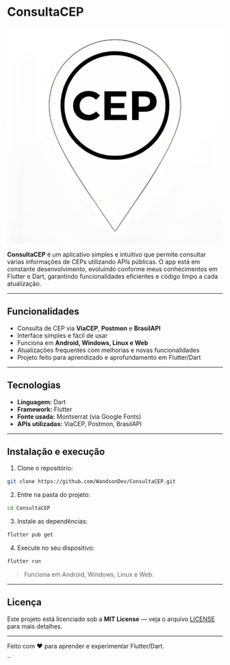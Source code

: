 # ConsultaCEP

![Logo do app](./assets/icon/icon2.png)

**ConsultaCEP** é um aplicativo simples e intuitivo que permite consultar várias informações de CEPs utilizando APIs públicas. O app está em constante desenvolvimento, evoluindo conforme meus conhecimentos em Flutter e Dart, garantindo funcionalidades eficientes e código limpo a cada atualização.

---

## Funcionalidades

- Consulta de CEP via **ViaCEP**, **Postmon** e **BrasilAPI**  
- Interface simples e fácil de usar  
- Funciona em **Android, Windows, Linux e Web**  
- Atualizações frequentes com melhorias e novas funcionalidades  
- Projeto feito para aprendizado e aprofundamento em Flutter/Dart  

---

## Tecnologias

- **Linguagem:** Dart  
- **Framework:** Flutter  
- **Fonte usada:** Montserrat (via Google Fonts)  
- **APIs utilizadas:** ViaCEP, Postmon, BrasilAPI  

---

## Instalação e execução

1. Clone o repositório:  
```bash
git clone https://github.com/WandsonDev/ConsultaCEP.git
````

2. Entre na pasta do projeto:

```bash
cd ConsultaCEP
```

3. Instale as dependências:

```bash
flutter pub get
```

4. Execute no seu dispositivo:

```bash
flutter run
```

> Funciona em Android, Windows, Linux e Web.

---

## Licença

Este projeto está licenciado sob a **MIT License** — veja o arquivo [LICENSE](./LICENSE) para mais detalhes.

---

Feito com ❤️ para aprender e experimentar Flutter/Dart.

``
